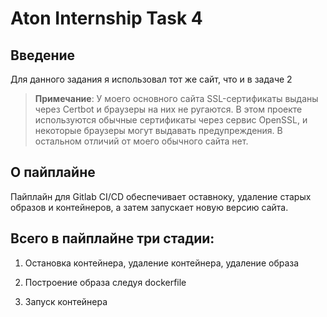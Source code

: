 # Aton Internship Task 4

## Введение

Для данного задания я использовал тот же сайт, что и в задаче 2

> **Примечание**: У моего основного сайта SSL-сертификаты выданы через Certbot и браузеры на них не ругаются. В этом проекте используются обычные сертификаты через сервис OpenSSL, и некоторые браузеры могут выдавать предупреждения. В остальном отличий от моего обычного сайта нет.

## О пайплайне

Пайплайн для Gitlab CI/CD обеспечивает оставноку, удаление старых образов и контейнеров, а затем запускает новую версию сайта.

## Всего в пайплайне три стадии:

1. Остановка контейнера, удаление контейнера, удаление образа

2. Построение образа следуя dockerfile

3. Запуск контейнера
